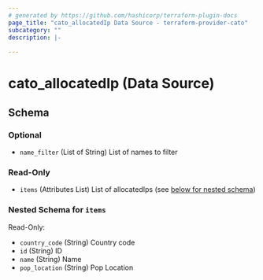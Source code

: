 ```yaml
---
# generated by https://github.com/hashicorp/terraform-plugin-docs
page_title: "cato_allocatedIp Data Source - terraform-provider-cato"
subcategory: ""
description: |-
  
---
```


# cato_allocatedIp (Data Source)





<!-- schema generated by tfplugindocs -->
## Schema

### Optional

- `name_filter` (List of String) List of names to filter

### Read-Only

- `items` (Attributes List) List of allocatedIps (see [below for nested schema](#nestedatt--items))

<a id="nestedatt--items"></a>
### Nested Schema for `items`

Read-Only:

- `country_code` (String) Country code
- `id` (String) ID
- `name` (String) Name
- `pop_location` (String) Pop Location
